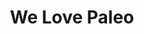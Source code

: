 ---
layout: credit-info
headerstatus: shunk-header
title: We Love Paleo
showreel_weight: 203
credits_weight: 180
thumbnail: /assets/img/credits-grid/we-love-paleo.jpg
image: /assets/img/credits-grid/opengraph/we-love-paleo.jpg
image_size: 3
category: credits
role: Composer
type: Documentary
imdb: http://www.imdb.com/title/tt4061760
soundcloud: https://w.soundcloud.com/player/?url=https%3A//api.soundcloud.com/tracks/221864026&amp;color=ff5500&amp;auto_play=false&amp;hide_related=false&amp;show_comments=true&amp;show_user=true&amp;show_reposts=false
genre: Lifestyle Documentary
director: Caroleen Moise
synopsis: Doctors, nutritionists, authors and entrepreneurs from 4 countries share why they choose to go against conventional health wisdom to promote Paleo.
---